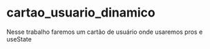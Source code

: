 # cartao_usuario_dinamico
Nesse trabalho faremos um cartão de usuário onde usaremos pros e useState
